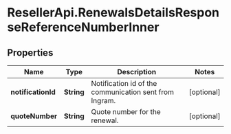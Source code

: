 # ResellerApi.RenewalsDetailsResponseReferenceNumberInner

## Properties

Name | Type | Description | Notes
------------ | ------------- | ------------- | -------------
**notificationId** | **String** | Notification id of the communication sent from Ingram. | [optional] 
**quoteNumber** | **String** | Quote number for the renewal. | [optional] 


